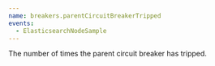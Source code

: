 ```yaml
---
name: breakers.parentCircuitBreakerTripped
events:
  - ElasticsearchNodeSample
---
```


The number of times the parent circuit breaker has tripped.